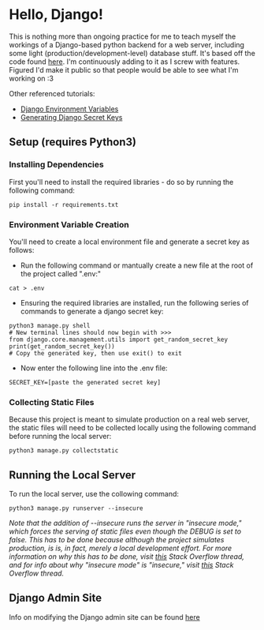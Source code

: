 # Hello, Django!

This is nothing more than ongoing practice for me to teach myself the workings of a Django-based python backend for a web server, including some light (production/development-level) database stuff. It's based off the code found [here](https://code.visualstudio.com/docs/python/tutorial-django). I'm continuously adding to it as I screw with features. Figured I'd make it public so that people would be able to see what I'm working on :3

Other referenced tutorials:

- [Django Environment Variables](https://codinggear.blog/django-environment-variables/)
- [Generating Django Secret Keys](https://codinggear.blog/django-generate-secret-key/)

## Setup (requires Python3)

### Installing Dependencies

First you'll need to install the required libraries - do so by running the following command:

``` {.sh}
pip install -r requirements.txt
```

### Environment Variable Creation

You'll need to create a local environment file and generate a secret key as follows:

- Run the following command or mantually create a new file at the root of the project called ".env:"

```{.sh}
cat > .env
```

- Ensuring the required libraries are installed, run the following series of commands to generate a django secret key:

```{.sh}
python3 manage.py shell
# New terminal lines should now begin with >>> 
from django.core.management.utils import get_random_secret_key
print(get_random_secret_key())
# Copy the generated key, then use exit() to exit
```

- Now enter the following line into the .env file:

```{.py}
SECRET_KEY=[paste the generated secret key]
```

### Collecting Static Files

Because this project is meant to simulate production on a real web server, the static files will need to be collected locally using the following command before running the local server:

```{.sh}
python3 manage.py collectstatic
```

## Running the Local Server

To run the local server, use the collowing command:

```{.sh}
python3 manage.py runserver --insecure
```

_Note that the addition of --insecure runs the server in "insecure mode," which forces the serving of static files even though the DEBUG is set to false. This has to be done because although the project simulates production, is is, in fact, merely a local development effort. For more information on why this has to be done, visit [this](https://stackoverflow.com/questions/5836674/why-does-debug-false-setting-make-my-django-static-files-access-fail) Stack Overflow thread, and for info about why "insecure mode" is "insecure," visit [this](https://stackoverflow.com/questions/31097333/why-is-serving-static-files-insecure/31097709#31097709) Stack Overflow thread._

## Django Admin Site

Info on modifying the Django admin site can be found [here](https://docs.djangoproject.com/en/3.1/ref/contrib/admin/)
